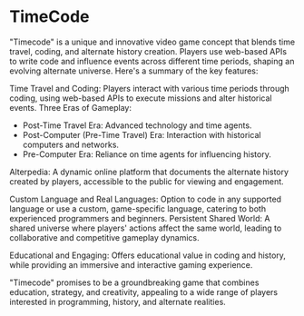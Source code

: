 # TimeCode
"Timecode" is a unique and innovative video game concept that blends time travel, coding, and alternate history creation. Players use web-based APIs to write code and influence events across different time periods, shaping an evolving alternate universe. Here's a summary of the key features:

Time Travel and Coding: Players interact with various time periods through coding, using web-based APIs to execute missions and alter historical events.
Three Eras of Gameplay:
* Post-Time Travel Era: Advanced technology and time agents.
* Post-Computer (Pre-Time Travel) Era: Interaction with historical computers and networks.
* Pre-Computer Era: Reliance on time agents for influencing history.

Alterpedia: A dynamic online platform that documents the alternate history created by players, accessible to the public for viewing and engagement.

Custom Language and Real Languages: Option to code in any supported language or use a custom, game-specific language, catering to both experienced programmers and beginners.
Persistent Shared World: A shared universe where players' actions affect the same world, leading to collaborative and competitive gameplay dynamics.

Educational and Engaging: Offers educational value in coding and history, while providing an immersive and interactive gaming experience.

"Timecode" promises to be a groundbreaking game that combines education, strategy, and creativity, appealing to a wide range of players interested in programming, history, and alternate realities.
